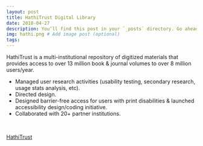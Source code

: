 ```yaml
---
layout: post
title: HathiTrust Digital Library
date: 2018-04-27
description: You’ll find this post in your `_posts` directory. Go ahead and edit it and re-build the site to see your changes. # Add post description (optional)
img: hathi.png # Add image post (optional)
tags: 
---
```

 
​HathiTrust is a multi-institutional repository of digitized materials that provides access to over 13 million book & journal volumes to over 8 million users/year. 

* Managed user research activities (usability testing, secondary research, usage stats analysis, etc).
* Directed design.
* Designed barrier-free access for users with print disabilities & launched accessibility design/coding initiative.
* Collaborated with 20+ partner institutions.  

<br />

<a class="btn btn-large btn-inverse" href="http://www.hathitrust.com">HathiTrust</a>